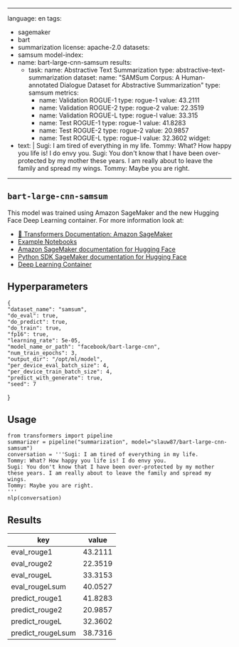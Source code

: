 
---
language: en
tags:
- sagemaker
- bart
- summarization
license: apache-2.0
datasets:
- samsum
model-index:
- name: bart-large-cnn-samsum
  results:
  - task: 
      name: Abstractive Text Summarization
      type: abstractive-text-summarization
    dataset:
      name: "SAMSum Corpus: A Human-annotated Dialogue Dataset for Abstractive Summarization" 
      type: samsum
    metrics:
       - name: Validation ROGUE-1
         type: rogue-1
         value: 43.2111
       - name: Validation ROGUE-2
         type: rogue-2
         value: 22.3519
       - name: Validation ROGUE-L
         type: rogue-l
         value: 33.315
       - name: Test ROGUE-1
         type: rogue-1
         value: 41.8283
       - name: Test ROGUE-2
         type: rogue-2
         value: 20.9857
       - name: Test ROGUE-L
         type: rogue-l
         value: 32.3602
widget:
- text: | 
    Sugi: I am tired of everything in my life. 
    Tommy: What? How happy you life is! I do envy you.
    Sugi: You don't know that I have been over-protected by my mother these years. I am really about to leave the family and spread my wings.
    Tommy: Maybe you are right. 
---
## `bart-large-cnn-samsum`
This model was trained using Amazon SageMaker and the new Hugging Face Deep Learning container.
For more information look at:
- [🤗 Transformers Documentation: Amazon SageMaker](https://huggingface.co/transformers/sagemaker.html)
- [Example Notebooks](https://github.com/huggingface/notebooks/tree/master/sagemaker)
- [Amazon SageMaker documentation for Hugging Face](https://docs.aws.amazon.com/sagemaker/latest/dg/hugging-face.html)
- [Python SDK SageMaker documentation for Hugging Face](https://sagemaker.readthedocs.io/en/stable/frameworks/huggingface/index.html)
- [Deep Learning Container](https://github.com/aws/deep-learning-containers/blob/master/available_images.md#huggingface-training-containers)
## Hyperparameters
    {
    "dataset_name": "samsum",
    "do_eval": true,
    "do_predict": true,
    "do_train": true,
    "fp16": true,
    "learning_rate": 5e-05,
    "model_name_or_path": "facebook/bart-large-cnn",
    "num_train_epochs": 3,
    "output_dir": "/opt/ml/model",
    "per_device_eval_batch_size": 4,
    "per_device_train_batch_size": 4,
    "predict_with_generate": true,
    "seed": 7
}
## Usage
    from transformers import pipeline
    summarizer = pipeline("summarization", model="slauw87/bart-large-cnn-samsum")
    conversation = '''Sugi: I am tired of everything in my life. 
    Tommy: What? How happy you life is! I do envy you.
    Sugi: You don't know that I have been over-protected by my mother these years. I am really about to leave the family and spread my wings.
    Tommy: Maybe you are right.                                           
    '''
    nlp(conversation)
## Results
| key | value |
| --- | ----- |
| eval_rouge1 | 43.2111 |
| eval_rouge2 | 22.3519 |
| eval_rougeL | 33.3153 |
| eval_rougeLsum | 40.0527 |
| predict_rouge1 | 41.8283 |
| predict_rouge2 | 20.9857 |
| predict_rougeL | 32.3602 |
| predict_rougeLsum | 38.7316 |
